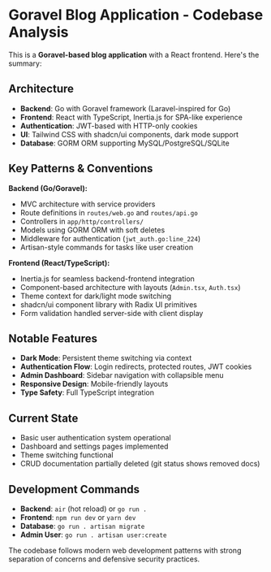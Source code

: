 # Goravel Blog Application - Codebase Analysis

This is a **Goravel-based blog application** with a React frontend. Here's the summary:

## Architecture
- **Backend**: Go with Goravel framework (Laravel-inspired for Go)
- **Frontend**: React with TypeScript, Inertia.js for SPA-like experience
- **Authentication**: JWT-based with HTTP-only cookies
- **UI**: Tailwind CSS with shadcn/ui components, dark mode support
- **Database**: GORM ORM supporting MySQL/PostgreSQL/SQLite

## Key Patterns & Conventions

**Backend (Go/Goravel):**
- MVC architecture with service providers
- Route definitions in `routes/web.go` and `routes/api.go`
- Controllers in `app/http/controllers/` 
- Models using GORM ORM with soft deletes
- Middleware for authentication (`jwt_auth.go:line_224`)
- Artisan-style commands for tasks like user creation

**Frontend (React/TypeScript):**
- Inertia.js for seamless backend-frontend integration
- Component-based architecture with layouts (`Admin.tsx`, `Auth.tsx`)
- Theme context for dark/light mode switching
- shadcn/ui component library with Radix UI primitives
- Form validation handled server-side with client display

## Notable Features
- **Dark Mode**: Persistent theme switching via context
- **Authentication Flow**: Login redirects, protected routes, JWT cookies
- **Admin Dashboard**: Sidebar navigation with collapsible menu
- **Responsive Design**: Mobile-friendly layouts
- **Type Safety**: Full TypeScript integration

## Current State
- Basic user authentication system operational
- Dashboard and settings pages implemented
- Theme switching functional
- CRUD documentation partially deleted (git status shows removed docs)

## Development Commands
- **Backend**: `air` (hot reload) or `go run .`
- **Frontend**: `npm run dev` or `yarn dev`
- **Database**: `go run . artisan migrate`
- **Admin User**: `go run . artisan user:create`

The codebase follows modern web development patterns with strong separation of concerns and defensive security practices.
